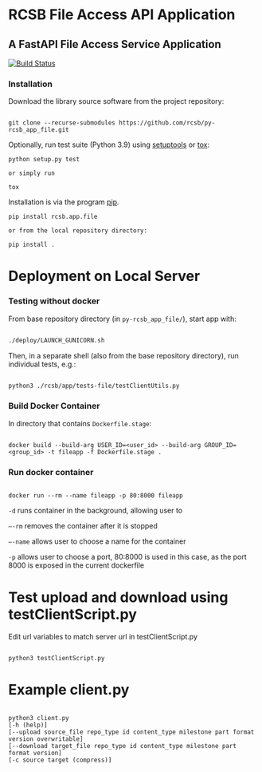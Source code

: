 # RCSB File Access API Application

## A FastAPI File Access Service Application

[![Build Status](https://dev.azure.com/rcsb/RCSB%20PDB%20Python%20Projects/_apis/build/status/rcsb.py-rcsb_app_file?branchName=master)](https://dev.azure.com/rcsb/RCSB%20PDB%20Python%20Projects/_build/latest?definitionId=12&branchName=master)

### Installation

Download the library source software from the project repository:

```

git clone --recurse-submodules https://github.com/rcsb/py-rcsb_app_file.git

```

Optionally, run test suite (Python 3.9) using
[setuptools](https://setuptools.readthedocs.io/en/latest/) or
[tox](http://tox.readthedocs.io/en/latest/example/platform.html):

```
python setup.py test

or simply run

tox
```

Installation is via the program [pip](https://pypi.python.org/pypi/pip).

```
pip install rcsb.app.file

or from the local repository directory:

pip install .
```

# Deployment on Local Server

### Testing without docker

From base repository directory (in `py-rcsb_app_file/`), start app with:
```bash

./deploy/LAUNCH_GUNICORN.sh

```

Then, in a separate shell (also from the base repository directory), run individual tests, e.g.:
```bash

python3 ./rcsb/app/tests-file/testClientUtils.py

```


### Build Docker Container

In directory that contains `Dockerfile.stage`:
```

docker build --build-arg USER_ID=<user_id> --build-arg GROUP_ID=<group_id> -t fileapp -f Dockerfile.stage .

```

### Run docker container

```

docker run --rm --name fileapp -p 80:8000 fileapp

```

`-d` runs container in the background, allowing user to 

`–-rm` removes the container after it is stopped

`–-name` allows user to choose a name for the container

`-p` allows user to choose a port, 80:8000 is used in this case, as the port 8000 is exposed in the current dockerfile

# Test upload and download using testClientScript.py

Edit url variables to match server url in testClientScript.py
```

python3 testClientScript.py

```

# Example client.py

```

python3 client.py
[-h (help)]
[--upload source_file repo_type id content_type milestone part format version overwritable]
[--download target_file repo_type id content_type milestone part format version]
[-c source target (compress)]

```

